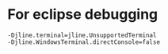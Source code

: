 # For eclipse debugging

	-Djline.terminal=jline.UnsupportedTerminal
	-Djline.WindowsTerminal.directConsole=false